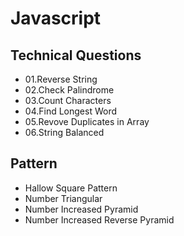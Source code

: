 <h1>Javascript</h1>

<h2>Technical Questions</h2>

<ul>
<li>01.Reverse String</li>
<li>02.Check Palindrome</li>
<li>03.Count Characters</li>
<li>04.Find Longest Word</li>
<li>05.Revove Duplicates in Array</li>
<li>06.String Balanced</li>
</ul>

<h2>Pattern</h2>

<ul>
<li>Hallow Square Pattern</li>
<li>Number Triangular</li>
<li>Number Increased Pyramid</li>
<li>Number Increased Reverse Pyramid</li>
</ul>

